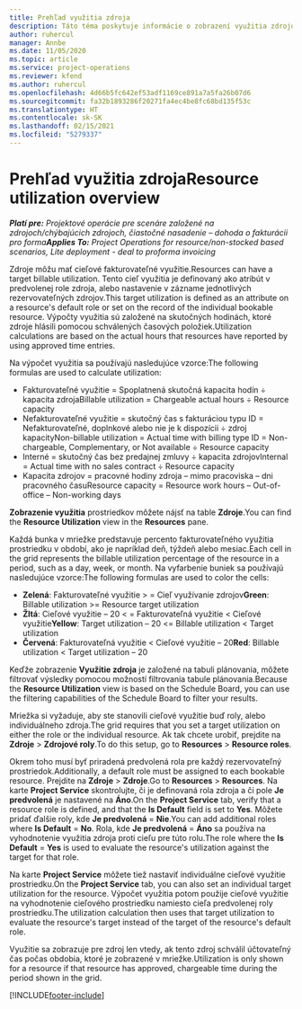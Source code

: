 ```yaml
---
title: Prehľad využitia zdroja
description: Táto téma poskytuje informácie o zobrazení využitia zdrojov v aplikácii Project Operations.
author: ruhercul
manager: Annbe
ms.date: 11/05/2020
ms.topic: article
ms.service: project-operations
ms.reviewer: kfend
ms.author: ruhercul
ms.openlocfilehash: 4d66b5fc642ef53adf1169ce891a7a5fa26b07d6
ms.sourcegitcommit: fa32b1893286f20271fa4ec4be8fc68bd135f53c
ms.translationtype: HT
ms.contentlocale: sk-SK
ms.lasthandoff: 02/15/2021
ms.locfileid: "5279337"
---
```

# <a name="resource-utilization-overview"></a><span data-ttu-id="05830-103">Prehľad využitia zdroja</span><span class="sxs-lookup"><span data-stu-id="05830-103">Resource utilization overview</span></span>

<span data-ttu-id="05830-104">_**Platí pre:** Projektové operácie pre scenáre založené na zdrojoch/chýbajúcich zdrojoch, čiastočné nasadenie – dohoda o fakturácii pro forma_</span><span class="sxs-lookup"><span data-stu-id="05830-104">_**Applies To:** Project Operations for resource/non-stocked based scenarios, Lite deployment - deal to proforma invoicing_</span></span>

<span data-ttu-id="05830-105">Zdroje môžu mať cieľové fakturovateľné využitie.</span><span class="sxs-lookup"><span data-stu-id="05830-105">Resources can have a target billable utilization.</span></span> <span data-ttu-id="05830-106">Tento cieľ využitia je definovaný ako atribút v predvolenej role zdroja, alebo nastavenie v zázname jednotlivých rezervovateľných zdrojov.</span><span class="sxs-lookup"><span data-stu-id="05830-106">This target utilization is defined as an attribute on a resource's default role or set on the record of the individual bookable resource.</span></span> <span data-ttu-id="05830-107">Výpočty využitia sú založené na skutočných hodinách, ktoré zdroje hlásili pomocou schválených časových položiek.</span><span class="sxs-lookup"><span data-stu-id="05830-107">Utilization calculations are based on the actual hours that resources have reported by using approved time entries.</span></span>

<span data-ttu-id="05830-108">Na výpočet využitia sa používajú nasledujúce vzorce:</span><span class="sxs-lookup"><span data-stu-id="05830-108">The following formulas are used to calculate utilization:</span></span>

  - <span data-ttu-id="05830-109">Fakturovateľné využitie = Spoplatnená skutočná kapacita hodín ÷ kapacita zdroja</span><span class="sxs-lookup"><span data-stu-id="05830-109">Billable utilization = Chargeable actual hours ÷ Resource capacity</span></span>
  - <span data-ttu-id="05830-110">Nefakturovateľné využitie = skutočný čas s fakturáciou typu ID = Nefakturovateľné, doplnkové alebo nie je k dispozícii ÷ zdroj kapacity</span><span class="sxs-lookup"><span data-stu-id="05830-110">Non-billable utilization = Actual time with billing type ID = Non-chargeable, Complementary, or Not available ÷ Resource capacity</span></span>
  - <span data-ttu-id="05830-111">Interné = skutočný čas bez predajnej zmluvy ÷ kapacita zdrojov</span><span class="sxs-lookup"><span data-stu-id="05830-111">Internal = Actual time with no sales contract ÷ Resource capacity</span></span>
  - <span data-ttu-id="05830-112">Kapacita zdrojov = pracovné hodiny zdroja – mimo pracoviska – dni pracovného času</span><span class="sxs-lookup"><span data-stu-id="05830-112">Resource capacity = Resource work hours – Out-of-office – Non-working days</span></span>

<span data-ttu-id="05830-113">**Zobrazenie využitia** prostriedkov môžete nájsť na table **Zdroje**.</span><span class="sxs-lookup"><span data-stu-id="05830-113">You can find the **Resource Utilization** view in the **Resources** pane.</span></span>

<span data-ttu-id="05830-114">Každá bunka v mriežke predstavuje percento fakturovateľného využitia prostriedku v období, ako je napríklad deň, týždeň alebo mesiac.</span><span class="sxs-lookup"><span data-stu-id="05830-114">Each cell in the grid represents the billable utilization percentage of the resource in a period, such as a day, week, or month.</span></span> <span data-ttu-id="05830-115">Na vyfarbenie buniek sa používajú nasledujúce vzorce:</span><span class="sxs-lookup"><span data-stu-id="05830-115">The following formulas are used to color the cells:</span></span>

  - <span data-ttu-id="05830-116">**Zelená**: Fakturovateľné využitie > = Cieľ využívanie zdrojov</span><span class="sxs-lookup"><span data-stu-id="05830-116">**Green**: Billable utilization >= Resource target utilization</span></span>
  - <span data-ttu-id="05830-117">**Žltá**: Cieľové využitie – 20 < = Fakturovateľná využitie < Cieľové využitie</span><span class="sxs-lookup"><span data-stu-id="05830-117">**Yellow**: Target utilization – 20 <= Billable utilization < Target utilization</span></span>
  - <span data-ttu-id="05830-118">**Červená**: Fakturovateľná využitie < Cieľové využitie – 20</span><span class="sxs-lookup"><span data-stu-id="05830-118">**Red**: Billable utilization < Target utilization – 20</span></span>

<span data-ttu-id="05830-119">Keďže zobrazenie **Využitie zdroja** je založené na tabuli plánovania, môžete filtrovať výsledky pomocou možností filtrovania tabule plánovania.</span><span class="sxs-lookup"><span data-stu-id="05830-119">Because the **Resource Utilization** view is based on the Schedule Board, you can use the filtering capabilities of the Schedule Board to filter your results.</span></span>

<span data-ttu-id="05830-120">Mriežka si vyžaduje, aby ste stanovili cieľové využitie buď roly, alebo individuálneho zdroja.</span><span class="sxs-lookup"><span data-stu-id="05830-120">The grid requires that you set a target utilization on either the role or the individual resource.</span></span> <span data-ttu-id="05830-121">Ak tak chcete urobiť, prejdite na **Zdroje** > **Zdrojové roly**.</span><span class="sxs-lookup"><span data-stu-id="05830-121">To do this setup, go to **Resources** > **Resource roles**.</span></span>

<span data-ttu-id="05830-122">Okrem toho musí byť priradená predvolená rola pre každý rezervovateľný prostriedok.</span><span class="sxs-lookup"><span data-stu-id="05830-122">Additionally, a default role must be assigned to each bookable resource.</span></span> <span data-ttu-id="05830-123">Prejdite na **Zdroje** > **Zdroje**.</span><span class="sxs-lookup"><span data-stu-id="05830-123">Go to **Resources** > **Resources**.</span></span> <span data-ttu-id="05830-124">Na karte **Project Service** skontrolujte, či je definovaná rola zdroja a či pole **Je predvolená** je nastavené na **Áno**.</span><span class="sxs-lookup"><span data-stu-id="05830-124">On the **Project Service** tab, verify that a resource role is defined, and that the **Is Default** field is set to **Yes**.</span></span> <span data-ttu-id="05830-125">Môžete pridať ďalšie roly, kde **Je predvolená** = **Nie**.</span><span class="sxs-lookup"><span data-stu-id="05830-125">You can add additional roles where **Is Default** = **No**.</span></span> <span data-ttu-id="05830-126">Rola, kde **Je predvolená** = **Áno** sa používa na vyhodnotenie využitia zdroja proti cieľu pre túto rolu.</span><span class="sxs-lookup"><span data-stu-id="05830-126">The role where the **Is Default** = **Yes** is used to evaluate the resource's utilization against the target for that role.</span></span>

<span data-ttu-id="05830-127">Na karte **Project Service** môžete tiež nastaviť individuálne cieľové využitie prostriedku.</span><span class="sxs-lookup"><span data-stu-id="05830-127">On the **Project Service** tab, you can also set an individual target utilization for the resource.</span></span> <span data-ttu-id="05830-128">Výpočet využitia potom použije cieľové využitie na vyhodnotenie cieľového prostriedku namiesto cieľa predvolenej roly prostriedku.</span><span class="sxs-lookup"><span data-stu-id="05830-128">The utilization calculation then uses that target utilization to evaluate the resource's target instead of the target of the resource's default role.</span></span>

<span data-ttu-id="05830-129">Využitie sa zobrazuje pre zdroj len vtedy, ak tento zdroj schválil účtovateľný čas počas obdobia, ktoré je zobrazené v mriežke.</span><span class="sxs-lookup"><span data-stu-id="05830-129">Utilization is only shown for a resource if that resource has approved, chargeable time during the period shown in the grid.</span></span>


[!INCLUDE[footer-include](../includes/footer-banner.md)]
